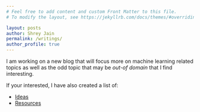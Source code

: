```yaml
---
# Feel free to add content and custom Front Matter to this file.
# To modify the layout, see https://jekyllrb.com/docs/themes/#overriding-theme-defaults

layout: posts
author: Shrey Jain
permalink: /writings/
author_profile: true
---
```


I am working on a new blog that will focus more on machine learning related topics as well as the odd topic that may be *out-of domain* that I find interesting.

If your interested, I have also created a list of:

* [Ideas](https://shreyjain13.github.io/final/ideas)  
* [Resources](https://shreyjain13.github.io/final/resources)
